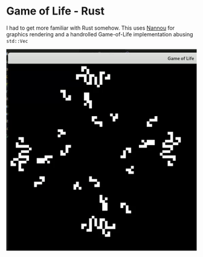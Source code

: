 Game of Life - Rust
============

I had to get more familiar with Rust somehow. This uses 
[Nannou](https://docs.rs/nannou/latest/nannou/) for graphics
rendering and a handrolled Game-of-Life implementation abusing
`std::Vec`

![](https://raw.githubusercontent.com/kevinpthorne/life-rs/master/doc/demo.gif)
